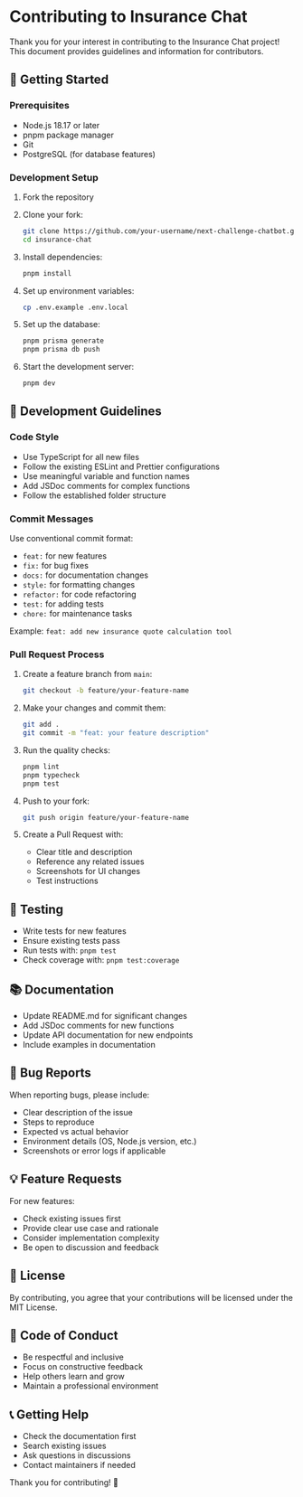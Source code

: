 # Contributing to Insurance Chat

Thank you for your interest in contributing to the Insurance Chat project! This document provides guidelines and information for contributors.

## 🚀 Getting Started

### Prerequisites

- Node.js 18.17 or later
- pnpm package manager
- Git
- PostgreSQL (for database features)

### Development Setup

1. Fork the repository
2. Clone your fork:
   ```bash
   git clone https://github.com/your-username/next-challenge-chatbot.git
   cd insurance-chat
   ```

3. Install dependencies:
   ```bash
   pnpm install
   ```

4. Set up environment variables:
   ```bash
   cp .env.example .env.local
   ```

5. Set up the database:
   ```bash
   pnpm prisma generate
   pnpm prisma db push
   ```

6. Start the development server:
   ```bash
   pnpm dev
   ```

## 📝 Development Guidelines

### Code Style

- Use TypeScript for all new files
- Follow the existing ESLint and Prettier configurations
- Use meaningful variable and function names
- Add JSDoc comments for complex functions
- Follow the established folder structure

### Commit Messages

Use conventional commit format:
- `feat:` for new features
- `fix:` for bug fixes
- `docs:` for documentation changes
- `style:` for formatting changes
- `refactor:` for code refactoring
- `test:` for adding tests
- `chore:` for maintenance tasks

Example: `feat: add new insurance quote calculation tool`

### Pull Request Process

1. Create a feature branch from `main`:
   ```bash
   git checkout -b feature/your-feature-name
   ```

2. Make your changes and commit them:
   ```bash
   git add .
   git commit -m "feat: your feature description"
   ```

3. Run the quality checks:
   ```bash
   pnpm lint
   pnpm typecheck
   pnpm test
   ```

4. Push to your fork:
   ```bash
   git push origin feature/your-feature-name
   ```

5. Create a Pull Request with:
   - Clear title and description
   - Reference any related issues
   - Screenshots for UI changes
   - Test instructions

## 🧪 Testing

- Write tests for new features
- Ensure existing tests pass
- Run tests with: `pnpm test`
- Check coverage with: `pnpm test:coverage`

## 📚 Documentation

- Update README.md for significant changes
- Add JSDoc comments for new functions
- Update API documentation for new endpoints
- Include examples in documentation

## 🐛 Bug Reports

When reporting bugs, please include:
- Clear description of the issue
- Steps to reproduce
- Expected vs actual behavior
- Environment details (OS, Node.js version, etc.)
- Screenshots or error logs if applicable

## 💡 Feature Requests

For new features:
- Check existing issues first
- Provide clear use case and rationale
- Consider implementation complexity
- Be open to discussion and feedback

## 📄 License

By contributing, you agree that your contributions will be licensed under the MIT License.

## 🤝 Code of Conduct

- Be respectful and inclusive
- Focus on constructive feedback
- Help others learn and grow
- Maintain a professional environment

## 📞 Getting Help

- Check the documentation first
- Search existing issues
- Ask questions in discussions
- Contact maintainers if needed

Thank you for contributing! 🎉

